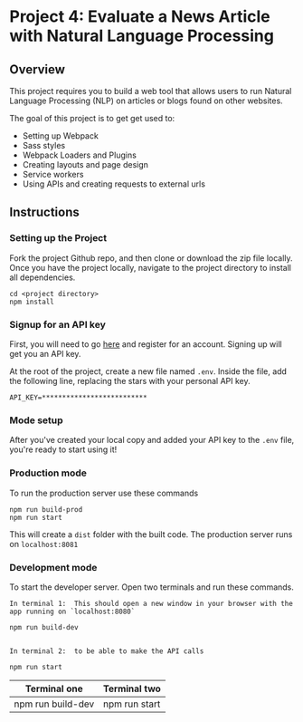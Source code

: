 # Project 4: Evaluate a News Article with Natural Language Processing 

## Overview

This project requires you to build a web tool that allows users to run Natural Language Processing (NLP) on articles or blogs found on other websites. 

The goal of this project is to get get used to:
- Setting up Webpack
- Sass styles
- Webpack Loaders and Plugins
- Creating layouts and page design
- Service workers
- Using APIs and creating requests to external urls

## Instructions 
### Setting up the Project 
Fork the project Github repo, and then clone or download the zip file locally. Once you have the project locally, navigate to the project directory to install all dependencies. 
```
cd <project directory>
npm install
```
### Signup for an API key 
First, you will need to go [here](https://www.meaningcloud.com/developer/) and register for an account. Signing up will get you an API key.

At the root of the project, create a new file named `.env`. Inside the file, add the following line, replacing the stars with your personal API key. 

`API_KEY=**************************`

### Mode setup

After you've created your local copy and added your API key to the `.env` file, you're ready to start using it! 

### Production mode
To run the production server use these commands
```
npm run build-prod
npm run start

```
This will create a `dist` folder with the built code. The production server runs on `localhost:8081`

### Development mode
To start the developer server. Open two terminals and run these commands. 
```
In terminal 1:  This should open a new window in your browser with the app running on `localhost:8080`

npm run build-dev


In terminal 2:  to be able to make the API calls

npm run start

```


Terminal one | Terminal two
------------ | -------------
npm run build-dev | npm run start
